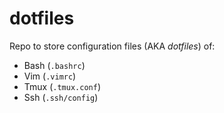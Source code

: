 # dotfiles
Repo to store configuration files (AKA *dotfiles*) of:

- Bash (`.bashrc`)
- Vim (`.vimrc`)
- Tmux (`.tmux.conf`)
- Ssh (`.ssh/config`)
